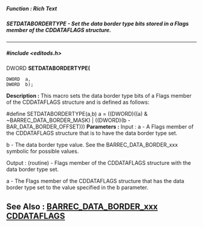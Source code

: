 ##### Function : Rich Text
##### SETDATABORDERTYPE - Set the data border type bits stored in a Flags member of the CDDATAFLAGS structure.
---
##### #include <editods.h>
DWORD **SETDATABORDERTYPE(**

	DWORD  a,
	DWORD  b);
**Description :**
This macro sets the data border type bits of a Flags member of the CDDATAFLAGS 
structure and is defined as follows:

#define SETDATABORDERTYPE(a,b) a = ((DWORD)((a) & ~BARREC_DATA_BORDER_MASK) | 
                                   ((DWORD)(b - BAR_DATA_BORDER_OFFSET)))
**Parameters :**
Input :
a  -  A Flags member of the CDDATAFLAGS structure that is to have the data border type set.

b  -  The data border type value.  See the BARREC_DATA_BORDER_xxx symbolic for possible values.

Output :
(routine)  -  Flags member of the CDDATAFLAGS structure with the data border type set.


a  -  The Flags member of the CDDATAFLAGS structure that has the data border type set to the value specified in the b parameter.

**See Also :**
[BARREC_DATA_BORDER_xxx](D:/md_files/BARREC_DATA_BORDER_xxx.md)
[CDDATAFLAGS](D:/md_files/CDDATAFLAGS.md)
---
